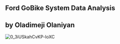 ## Ford GoBike System Data Analysis
## by Oladimeji Olaniyan
![0_3iUSkahCvKP-loXC](https://user-images.githubusercontent.com/98137996/191383029-256b1ac4-6d90-4916-8604-d2dc5961e141.jpg)

